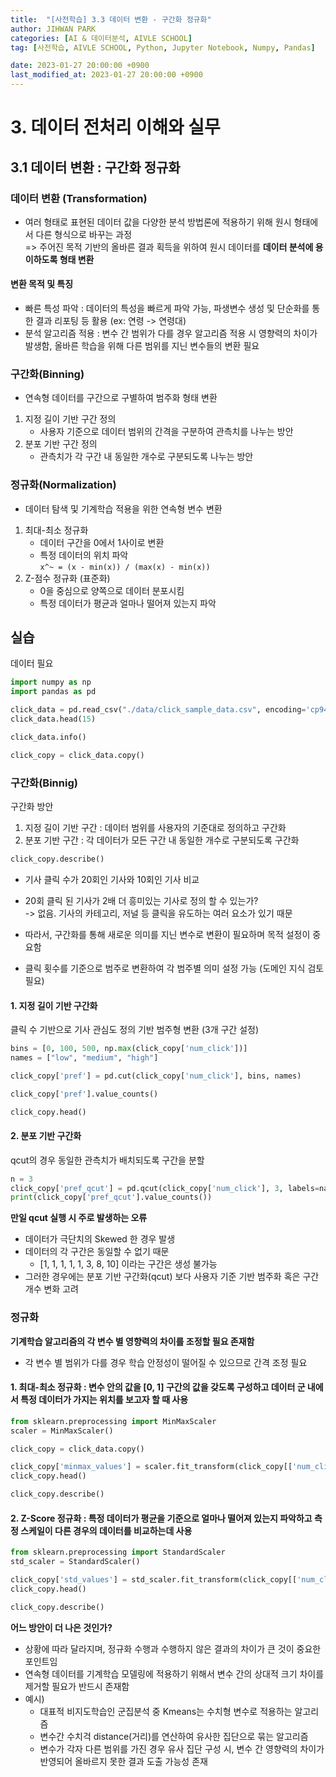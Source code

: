 ```yaml
---
title:  "[사전학습] 3.3 데이터 변환 - 구간화 정규화"
author: JIHWAN PARK
categories: [AI & 데이터분석, AIVLE SCHOOL]
tag: [사전학습, AIVLE SCHOOL, Python, Jupyter Notebook, Numpy, Pandas]

date: 2023-01-27 20:00:00 +0900
last_modified_at: 2023-01-27 20:00:00 +0900
---
```


# 3. 데이터 전처리 이해와 실무
## 3.1 데이터 변환 : 구간화 정규화
### 데이터 변환 (Transformation)
- 여러 형태로 표현된 데이터 값을 다양한 분석 방법론에 적용하기 위해 원시 형태에서 다른 형식으로 바꾸는 과정  
=> 주어진 목적 기반의 올바른 결과 획득을 위하여 원시 데이터를 **데이터 분석에 용이하도록 형태 변환**
#### 변환 목적 및 특징
- 빠른 특성 파악 : 데이터의 특성을 빠르게 파악 가능, 파생변수 생성 및 단순화를 통한 결과 리포팅 등 활용 (ex: 연령 -> 연령대)
- 분석 알고리즘 적용 : 변수 간 범위가 다를 경우 알고리즘 적용 시 영향력의 차이가 발생함, 올바른 학습을 위해 다른 범위를 지닌 변수들의 변환 필요
### 구간화(Binning)
- 연속형 데이터를 구간으로 구별하여 범주화 형태 변환
1. 지정 길이 기반 구간 정의
    - 사용자 기준으로 데이터 범위의 간격을 구분하여 관측치를 나누는 방안
2. 분포 기반 구간 정의
    - 관측치가 각 구간 내 동일한 개수로 구분되도록 나누는 방안

### 정규화(Normalization)
- 데이터 탐색 및 기계학습 적용을 위한 연속형 변수 변환
1. 최대-최소 정규화
    - 데이터 구간을 0에서 1사이로 변환
    - 특정 데이터의 위치 파악  
    `x^~ = (x - min(x)) / (max(x) - min(x))`
2. Z-점수 정규화 (표준화)
    - 0을 중심으로 양쪽으로 데이터 분포시킴
    - 특정 데이터가 평균과 얼마나 떨어져 있는지 파악
## 실습
데이터 필요


```python
import numpy as np
import pandas as pd
```


```python
click_data = pd.read_csv("./data/click_sample_data.csv", encoding='cp949')
click_data.head(15)
```


```python
click_data.info()

click_copy = click_data.copy()
```

### 구간화(Binnig)
구간화 방안
1. 지정 길이 기반 구간 : 데이터 범위를 사용자의 기준대로 정의하고 구간화
2. 분포 기반 구간 : 각 데이터가 모든 구간 내 동일한 개수로 구분되도록 구간화


```python
click_copy.describe()
```

- 기사 클릭 수가 20회인 기사와 10회인 기사 비교
- 20회 클릭 된 기사가 2배 더 흥미있는 기사로 정의 할 수 있는가?  
-> 없음. 기사의 카테고리, 저널 등 클릭을 유도하는 여러 요소가 있기 때문

- 따라서, 구간화를 통해 새로운 의미를 지닌 변수로 변환이 필요하며 목적 설정이 중요함
- 클릭 횟수를 기준으로 범주로 변환하여 각 범주별 의미 설정 가능 (도메인 지식 검토 필요)
#### 1. 지정 길이 기반 구간화
클릭 수 기반으로 기사 관심도 정의 기반 범주형 변환 (3개 구간 설정)


```python
bins = [0, 100, 500, np.max(click_copy['num_click'])]
names = ["low", "medium", "high"]

click_copy['pref'] = pd.cut(click_copy['num_click'], bins, names)
```


```python
click_copy['pref'].value_counts()
```


```python
click_copy.head()
```

#### 2. 분포 기반 구간화
qcut의 경우 동일한 관측치가 배치되도록 구간을 분할


```python
n = 3
click_copy['pref_qcut'] = pd.qcut(click_copy['num_click'], 3, labels=names)
print(click_copy['pref_qcut'].value_counts())
```

**만일 qcut 실행 시 주로 발생하는 오류**
- 데이터가 극단치의 Skewed 한 경우 발생
- 데이터의 각 구간은 동일할 수 없기 때문
    - [1, 1, 1, 1, 1, 3, 8, 10] 이라는 구간은 생성 불가능
- 그러한 경우에는 분포 기반 구간화(qcut) 보다 사용자 기준 기반 범주화 혹은 구간 개수 변화 고려

### 정규화
**기계학습 알고리즘의 각 변수 별 영향력의 차이를 조정할 필요 존재함**
- 각 변수 별 범위가 다를 경우 학습 안정성이 떨어질 수 있으므로 간격 조정 필요
#### 1. 최대-최소 정규화 : 변수 안의 값을 [0, 1] 구간의 값을 갖도록 구성하고 데이터 군 내에서 특정 데이터가 가지는 위치를 보고자 할 때 사용


```python
from sklearn.preprocessing import MinMaxScaler
scaler = MinMaxScaler()

click_copy = click_data.copy()

click_copy['minmax_values'] = scaler.fit_transform(click_copy[['num_click']])
click_copy.head()
```


```python
click_copy.describe()
```

#### 2. Z-Score 정규화 : 특정 데이터가 평균을 기준으로 얼마나 떨어져 있는지 파악하고 측정 스케일이 다른 경우의 데이터를 비교하는데 사용


```python
from sklearn.preprocessing import StandardScaler
std_scaler = StandardScaler()

click_copy['std_values'] = std_scaler.fit_transform(click_copy[['num_click']])
click_copy.head()
```


```python
click_copy.describe()
```

**어느 방안이 더 나은 것인가?**
- 상황에 따라 달라지며, 정규화 수행과 수행하지 않은 결과의 차이가 큰 것이 중요한 포인트임
- 연속형 데이터를 기계학습 모델링에 적용하기 위해서 변수 간의 상대적 크기 차이를 제거할 필요가 반드시 존재함
- 예시)
    - 대표적 비지도학습인 군집분석 중 Kmeans는 수치형 변수로 적용하는 알고리즘
    - 변수간 수치걱 distance(거리)를 연산하여 유사한 집단으로 묶는 알고리즘
    - 변수가 각자 다른 범위를 가진 경우 유사 집단 구성 시, 변수 간 영향력의 차이가 반영되어 올바르지 못한 결과 도출 가능성 존재
